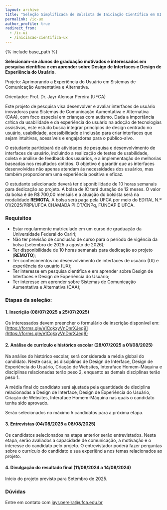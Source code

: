 ```yaml
---
layout: archive
title: "Seleção Simplificada de Bolsista de Iniciação Científica em UI e UX"
permalink: /ic-ux
author_profile: true
redirect_from:
  - /ic-ui
  - /iniciacao-cientifica-ux
---
```


{% include base_path %}

**Selecionam-se alunos de graduação motivados e interessados em pesquisa científica e em aprender sobre Design de Interfaces e Design de Experiência do Usuário.**

Projeto:  Aprimorando a Experiência do Usuário em Sistemas de Comunicação Aumentativa e Alternativa. 

Orientador: Prof. Dr. Jayr Alencar Pereira (UFCA)

Este projeto de pesquisa visa desenvolver e avaliar interfaces de usuário inovadoras para Sistemas de Comunicação Aumentativa e Alternativa (CAA), com foco especial em crianças com autismo. Dada a importância crítica da usabilidade e da experiência do usuário na adoção de tecnologias assistivas, este estudo busca integrar princípios de design centrado no usuário, usabilidade, acessibilidade e inclusão para criar interfaces que sejam intuitivas, acessíveis e engajadoras para o público-alvo.

O estudante participará de atividades de pesquisa e desenvolvimento de interfaces de usuário, incluindo a realização de testes de usabilidade, coleta e análise de feedback dos usuários, e a implementação de melhorias baseadas nos resultados obtidos. O objetivo é garantir que as interfaces desenvolvidas não apenas atendam às necessidades dos usuários, mas também proporcionem uma experiência positiva e eficaz.

O estudante selecionado deverá ter disponibilidade de 10 horas semanais para dedicação ao projeto. A bolsa de IC terá duração de 12 meses. O valor da bolsa é de R$ 700,00 mensais e a atuação do bolsista será na modalidade **REMOTA**. A bolsa será paga pela UFCA por meio do EDITAL N.º 01/2025/PRPI/UFCA CHAMADA PIICT/CNPq, FUNCAP E UFCA.


### Requisitos
* Estar regularmente matriculado em um curso de graduação da Universidade Federal do Cariri;
* Não ter previsão de conclusão de curso para o período de vigência da bolsa (setembro de 2025 a agosto de 2026);
* Ter disponibilidade de 10 horas semanais para dedicação ao projeto (**REMOTO**);
* Ter conhecimentos no desenvolvimento de interfaces de usuário (UI) e experiência do usuário (UX);
* Ter interesse em pesquisa científica e em aprender sobre Design de Interfaces e Design de Experiência do Usuário;
* Ter interesse em aprender sobre Sistemas de Comunicação Aumentativa e Alternativa (CAA);

### Etapas da seleção:
#### 1. Inscrição (08/07/2025 a 25/07/2025)

Os interessados devem preencher o formulário de inscrição disponível em: [https://forms.gle/e1CgkxyVnDnrXJeq9](https://forms.gle/e1CgkxyVnDnrXJeq9)

#### 2. Análise de currículo e histórico escolar (28/07/2025 a 01/08/2025)

Na análise do histórico escolar, será considerada a média global do candidato. Neste caso, as disciplinas de Design de Interface, Design de Experiência do Usuário, Criação de Websites, Interaface Homem-Máquina e disciplinas relacionadas terão peso 2, enquanto as demais disciplinas terão peso 1.

A média final do candidato será ajustada pela quantidade de disciplina relacionadas a Design de Interface, Design de Experiência do Usuário, Criação de Websites, Interaface Homem-Máquina nas quais o candidato tenha sido aprovado.

Serão selecionados no máximo 5 candidatos para a próxima etapa.

#### 3. Entrevistas (04/08/2025 a 08/08/2025)

Os candidatos selecionados na etapa anterior serão entrevistados. Nesta etapa, serão avaliados a capacidade de comunicação, a motivação e o interesse do candidato pelo projeto. O entrevistador poderá fazer perguntas sobre o currículo do candidato e sua experiência nos temas relacionados ao projeto.

#### 4. Divulgação do resultado final (11/08/2024 a 14/08/2024)

Início do projeto previsto para Setembro de 2025.

### Dúvidas

Entre em contato com [jayr.pereira@ufca.edu.br](mailto:jayr.pereira@ufca.edu.br)
